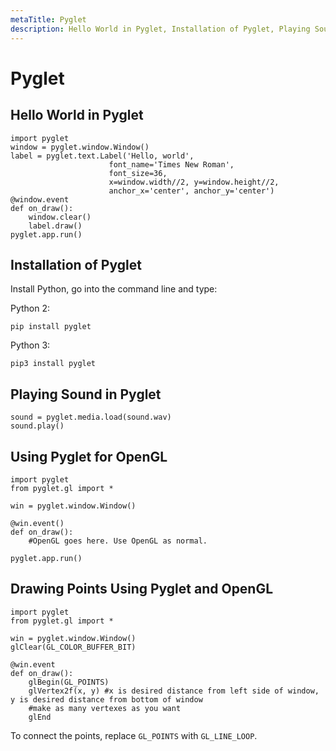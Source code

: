 ```yaml
---
metaTitle: Pyglet
description: Hello World in Pyglet, Installation of Pyglet, Playing Sound in Pyglet, Using Pyglet for OpenGL, Drawing Points Using Pyglet and OpenGL
---
```


# Pyglet




## Hello World in Pyglet


```
import pyglet
window = pyglet.window.Window()
label = pyglet.text.Label('Hello, world',
                      font_name='Times New Roman',
                      font_size=36,
                      x=window.width//2, y=window.height//2,
                      anchor_x='center', anchor_y='center')
@window.event
def on_draw():
    window.clear()
    label.draw()
pyglet.app.run()

```



## Installation of Pyglet


Install Python, go into the command line and type:

Python 2:

```
pip install pyglet

```

Python 3:

```
pip3 install pyglet

```



## Playing Sound in Pyglet


```
sound = pyglet.media.load(sound.wav)
sound.play()

```



## Using Pyglet for OpenGL


```
import pyglet
from pyglet.gl import *

win = pyglet.window.Window()

@win.event()
def on_draw():
    #OpenGL goes here. Use OpenGL as normal.

pyglet.app.run()

```



## Drawing Points Using Pyglet and OpenGL


```
import pyglet
from pyglet.gl import *

win = pyglet.window.Window()
glClear(GL_COLOR_BUFFER_BIT)

@win.event
def on_draw():
    glBegin(GL_POINTS)
    glVertex2f(x, y) #x is desired distance from left side of window, y is desired distance from bottom of window
    #make as many vertexes as you want
    glEnd

```

To connect the points, replace `GL_POINTS` with `GL_LINE_LOOP`.

